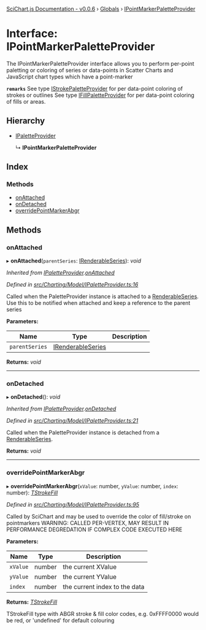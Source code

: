 [SciChart.js Documentation - v0.0.6](../README.md) › [Globals](../globals.md) › [IPointMarkerPaletteProvider](ipointmarkerpaletteprovider.md)

# Interface: IPointMarkerPaletteProvider

The IPointMarkerPaletteProvider interface allows you to perform per-point paletting or coloring of series or data-points
in Scatter Charts and JavaScript chart types which have a point-marker

**`remarks`** 
See type [IStrokePaletteProvider](istrokepaletteprovider.md) for per data-point coloring of strokes or outlines
See type [IFillPaletteProvider](ifillpaletteprovider.md) for per data-point coloring of fills or areas.

## Hierarchy

* [IPaletteProvider](ipaletteprovider.md)

  ↳ **IPointMarkerPaletteProvider**

## Index

### Methods

* [onAttached](ipointmarkerpaletteprovider.md#onattached)
* [onDetached](ipointmarkerpaletteprovider.md#ondetached)
* [overridePointMarkerAbgr](ipointmarkerpaletteprovider.md#overridepointmarkerabgr)

## Methods

###  onAttached

▸ **onAttached**(`parentSeries`: [IRenderableSeries](irenderableseries.md)): *void*

*Inherited from [IPaletteProvider](ipaletteprovider.md).[onAttached](ipaletteprovider.md#onattached)*

*Defined in [src/Charting/Model/IPaletteProvider.ts:16](https://github.com/ABTSoftware/SciChart.Dev/blob/46671d21ce/Web/src/SciChart/src/Charting/Model/IPaletteProvider.ts#L16)*

Called when the PaletteProvider instance is attached to a [RenderableSeries](../classes/baserenderableseries.md).
Use this to be notified when attached and keep a reference to the parent series

**Parameters:**

Name | Type | Description |
------ | ------ | ------ |
`parentSeries` | [IRenderableSeries](irenderableseries.md) |   |

**Returns:** *void*

___

###  onDetached

▸ **onDetached**(): *void*

*Inherited from [IPaletteProvider](ipaletteprovider.md).[onDetached](ipaletteprovider.md#ondetached)*

*Defined in [src/Charting/Model/IPaletteProvider.ts:21](https://github.com/ABTSoftware/SciChart.Dev/blob/46671d21ce/Web/src/SciChart/src/Charting/Model/IPaletteProvider.ts#L21)*

Called when the PaletteProvider instance is detached from a [RenderableSeries](../classes/baserenderableseries.md).

**Returns:** *void*

___

###  overridePointMarkerAbgr

▸ **overridePointMarkerAbgr**(`xValue`: number, `yValue`: number, `index`: number): *[TStrokeFill](../globals.md#tstrokefill)*

*Defined in [src/Charting/Model/IPaletteProvider.ts:95](https://github.com/ABTSoftware/SciChart.Dev/blob/46671d21ce/Web/src/SciChart/src/Charting/Model/IPaletteProvider.ts#L95)*

Called by SciChart and may be used to override the color of fill/stroke on pointmarkers
WARNING: CALLED PER-VERTEX, MAY RESULT IN PERFORMANCE DEGREDATION IF COMPLEX CODE EXECUTED HERE

**Parameters:**

Name | Type | Description |
------ | ------ | ------ |
`xValue` | number | the current XValue |
`yValue` | number | the current YValue |
`index` | number | the current index to the data |

**Returns:** *[TStrokeFill](../globals.md#tstrokefill)*

TStrokeFill type with ABGR stroke & fill color codes,
e.g. 0xFFFF0000 would be red, or 'undefined' for default colouring
